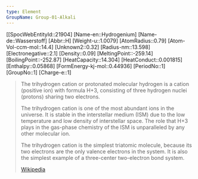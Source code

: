 ```yaml
---
type: Element
GroupName: Group-01-Alkali
---
```

[[SpocWebEntityId::21904]
[Name-en::Hydrogenium]
[Name-de::Wasserstoff]
[Abbr::H]
[Weight-u::1.0079]
[AtomRadius::0.79]
[Atom-Vol-ccm-mol::14.4]
[Unknown2::0.32]
[Radius-nm::13.598]
[Electronegative::2.1]
[Density::0.09]
[MeltingPoint::-259.14]
[BoilingPoint::-252.87]
[HeatCapacity::14.304]
[HeatConduct::0.001815]
[Enthalpy::0.05868]
[FormEnergy-kj-mol::0.44936]
[PeriodNo::1]
[GroupNo::1]
[Charge-e::1]

> The trihydrogen cation or protonated molecular hydrogen is a cation (positive ion) with formula H+3, consisting of three hydrogen nuclei (protons) sharing two electrons.
>
> The trihydrogen cation is one of the most abundant ions in the universe. It is stable in the interstellar medium (ISM) due to the low temperature and low density of interstellar space. The role that H+3 plays in the gas-phase chemistry of the ISM is unparalleled by any other molecular ion.
>
> The trihydrogen cation is the simplest triatomic molecule, because its two electrons are the only valence electrons in the system. It is also the simplest example of a three-center two-electron bond system.
>
> [Wikipedia](https://en.wikipedia.org/wiki/Trihydrogen%20cation)